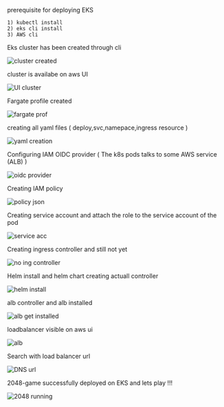 prerequisite for deploying EKS

    1) kubectl install
    2) eks cli install
    3) AWS cli
    
Eks cluster has been created through cli

![cluster created](https://github.com/Suresh-mpt/2048-eks/assets/173250817/5665a6cd-f7e7-47e1-a179-e7e0d9682e4b)

cluster is availabe on aws UI

![UI cluster](https://github.com/Suresh-mpt/2048-eks/assets/173250817/2f1578f7-4d53-4d31-9d9f-b286823a2812)

Fargate profile created 

![fargate prof](https://github.com/Suresh-mpt/2048-eks/assets/173250817/00ffb79c-11f5-4c04-9b6e-0d6c8f5cc812)

creating all yaml files ( deploy,svc,namepace,ingress resource )

![yaml creation](https://github.com/Suresh-mpt/2048-eks/assets/173250817/9cc74da6-db55-4d5d-a5f4-f09ccf165563)

Configuring IAM OIDC provider ( The k8s pods talks to some AWS service (ALB) )

![oidc provider](https://github.com/Suresh-mpt/2048-eks/assets/173250817/72987775-4d46-4755-9819-adb33a88714b)

Creating IAM policy

![policy json](https://github.com/Suresh-mpt/2048-eks/assets/173250817/c968a9c6-648a-42bf-86c3-62df7936a4d8)

Creating service account and attach the role to the service account of the pod

![service acc](https://github.com/Suresh-mpt/2048-eks/assets/173250817/d1485521-715a-4a1e-a0ad-510e14dee511)

Creating ingress controller and still not yet

![no ing controller](https://github.com/Suresh-mpt/2048-eks/assets/173250817/b0b688df-c193-44e5-8a4e-7cafb7562d14)

Helm install and helm chart creating actuall controller

![helm install](https://github.com/Suresh-mpt/2048-eks/assets/173250817/33d63256-1b14-4116-aa88-491bb91525ca)

alb controller and alb installed 

![alb get installed](https://github.com/Suresh-mpt/2048-eks/assets/173250817/9976984b-551b-49e6-b846-8defac73eeb8)

loadbalancer visible on aws ui

![alb](https://github.com/Suresh-mpt/2048-eks/assets/173250817/15927c13-a4e2-46a5-8b71-d3daec2fa988)

Search with load balancer url

![DNS url](https://github.com/Suresh-mpt/2048-eks/assets/173250817/b6cec462-d28d-4024-8586-c40cc65cf239)

2048-game successfully deployed on EKS and lets play !!!

![2048 running](https://github.com/Suresh-mpt/2048-eks/assets/173250817/76795316-f27b-475b-a3b0-3c6bfec0003d)













